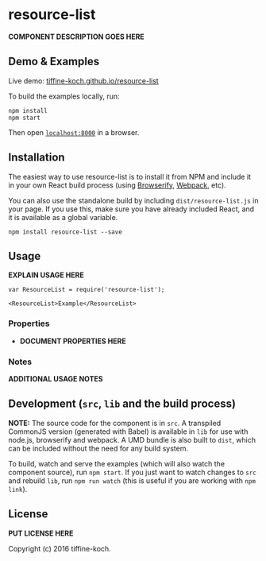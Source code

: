 # resource-list

__COMPONENT DESCRIPTION GOES HERE__


## Demo & Examples

Live demo: [tiffine-koch.github.io/resource-list](http://tiffine-koch.github.io/resource-list/)

To build the examples locally, run:

```
npm install
npm start
```

Then open [`localhost:8000`](http://localhost:8000) in a browser.


## Installation

The easiest way to use resource-list is to install it from NPM and include it in your own React build process (using [Browserify](http://browserify.org), [Webpack](http://webpack.github.io/), etc).

You can also use the standalone build by including `dist/resource-list.js` in your page. If you use this, make sure you have already included React, and it is available as a global variable.

```
npm install resource-list --save
```


## Usage

__EXPLAIN USAGE HERE__

```
var ResourceList = require('resource-list');

<ResourceList>Example</ResourceList>
```

### Properties

* __DOCUMENT PROPERTIES HERE__

### Notes

__ADDITIONAL USAGE NOTES__


## Development (`src`, `lib` and the build process)

**NOTE:** The source code for the component is in `src`. A transpiled CommonJS version (generated with Babel) is available in `lib` for use with node.js, browserify and webpack. A UMD bundle is also built to `dist`, which can be included without the need for any build system.

To build, watch and serve the examples (which will also watch the component source), run `npm start`. If you just want to watch changes to `src` and rebuild `lib`, run `npm run watch` (this is useful if you are working with `npm link`).

## License

__PUT LICENSE HERE__

Copyright (c) 2016 tiffine-koch.

